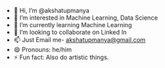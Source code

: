 - 👋 Hi, I’m @akshatupmanya
- 👀 I’m interested in Machine Learning, Data Science
- 🌱 I’m currently learning Machine Learning
- 💞️ I’m looking to collaborate on Linked In
- 📫 Just Email me- akshatupmanya@gmail.com
- 😄 Pronouns: he/him
- ⚡ Fun fact: Also do artistic things.

<!---
akshatupmanya/akshatupmanya is a ✨ special ✨ repository because its `README.md` (this file) appears on your GitHub profile.
You can click the Preview link to take a look at your changes.
--->
